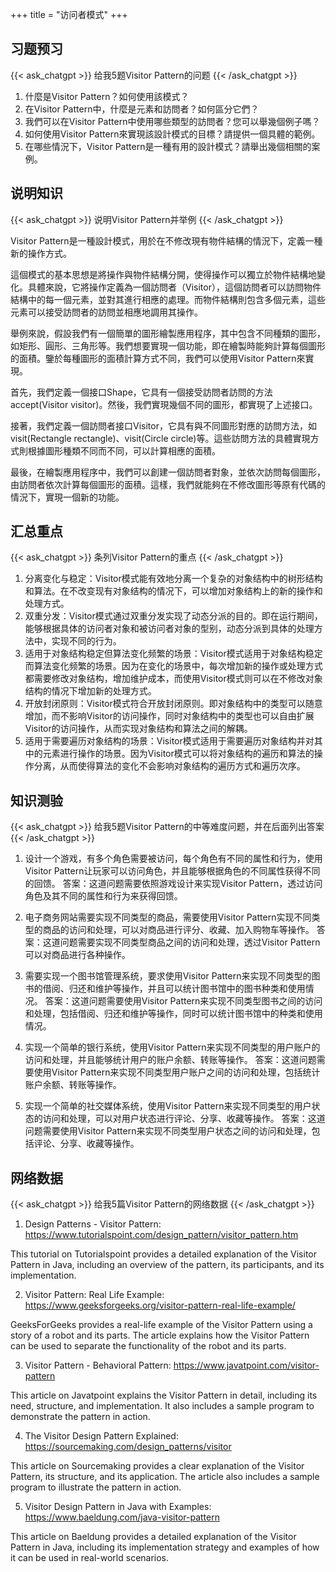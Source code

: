 +++
title = "访问者模式"
+++
## 习题预习
{{< ask_chatgpt >}}
给我5题Visitor Pattern的问题
{{< /ask_chatgpt >}}



1. 什麼是Visitor Pattern？如何使用該模式？
2. 在Visitor Pattern中，什麼是元素和訪問者？如何區分它們？
3. 我們可以在Visitor Pattern中使用哪些類型的訪問者？您可以舉幾個例子嗎？
4. 如何使用Visitor Pattern來實現該設計模式的目標？請提供一個具體的範例。
5. 在哪些情況下，Visitor Pattern是一種有用的設計模式？請舉出幾個相關的案例。   

## 说明知识
{{< ask_chatgpt >}}
说明Visitor Pattern并举例
{{< /ask_chatgpt >}}



Visitor Pattern是一種設計模式，用於在不修改現有物件結構的情況下，定義一種新的操作方式。

這個模式的基本思想是將操作與物件結構分開，使得操作可以獨立於物件結構地變化。具體來說，它將操作定義為一個訪問者（Visitor），這個訪問者可以訪問物件結構中的每一個元素，並對其進行相應的處理。而物件結構則包含多個元素，這些元素可以接受訪問者的訪問並相應地調用其操作。

舉例來說，假設我們有一個簡單的圖形繪製應用程序，其中包含不同種類的圖形，如矩形、圓形、三角形等。我們想要實現一個功能，即在繪製時能夠計算每個圖形的面積。鑒於每種圖形的面積計算方式不同，我們可以使用Visitor Pattern來實現。

首先，我們定義一個接口Shape，它具有一個接受訪問者訪問的方法accept(Visitor visitor)。然後，我們實現幾個不同的圖形，都實現了上述接口。

接著，我們定義一個訪問者接口Visitor，它具有與不同圖形對應的訪問方法，如visit(Rectangle rectangle)、visit(Circle circle)等。這些訪問方法的具體實現方式則根據圖形種類不同而不同，可以計算相應的面積。

最後，在繪製應用程序中，我們可以創建一個訪問者對象，並依次訪問每個圖形，由訪問者依次計算每個圖形的面積。這樣，我們就能夠在不修改圖形等原有代碼的情況下，實現一個新的功能。   

## 汇总重点
{{< ask_chatgpt >}}
条列Visitor Pattern的重点
{{< /ask_chatgpt >}}



1. 分离变化与稳定：Visitor模式能有效地分离一个复杂的对象结构中的树形结构和算法。在不改变现有对象结构的情况下，可以增加对象结构上的新的操作和处理方式。
2. 双重分发：Visitor模式通过双重分发实现了动态分派的目的。即在运行期间，能够根据具体的访问者对象和被访问者对象的型别，动态分派到具体的处理方法中，实现不同的行为。
3. 适用于对象结构稳定但算法变化频繁的场景：Visitor模式适用于对象结构稳定而算法变化频繁的场景。因为在变化的场景中，每次增加新的操作或处理方式都需要修改对象结构，增加维护成本，而使用Visitor模式则可以在不修改对象结构的情况下增加新的处理方式。
4. 开放封闭原则：Visitor模式符合开放封闭原则。即对象结构中的类型可以随意增加，而不影响Visitor的访问操作，同时对象结构中的类型也可以自由扩展Visitor的访问操作，从而实现对象结构和算法之间的解耦。
5. 适用于需要遍历对象结构的场景：Visitor模式适用于需要遍历对象结构并对其中的元素进行操作的场景。因为Visitor模式可以将对象结构的遍历和算法的操作分离，从而使得算法的变化不会影响对象结构的遍历方式和遍历次序。   

## 知识测验
{{< ask_chatgpt >}}
给我5题Visitor Pattern的中等难度问题，并在后面列出答案
{{< /ask_chatgpt >}}



1. 设计一个游戏，有多个角色需要被访问，每个角色有不同的属性和行为，使用Visitor Pattern让玩家可以访问角色，并且能够根据角色的不同属性获得不同的回馈。
答案：这道问题需要依照游戏设计来实现Visitor Pattern，透过访问角色及其不同的属性和行为来获得回馈。

2. 电子商务网站需要实现不同类型的商品，需要使用Visitor Pattern实现不同类型的商品的访问和处理，可以对商品进行评分、收藏、加入购物车等操作。
答案：这道问题需要实现不同类型商品之间的访问和处理，透过Visitor Pattern可以对商品进行各种操作。

3. 需要实现一个图书馆管理系统，要求使用Visitor Pattern来实现不同类型的图书的借阅、归还和维护等操作，并且可以统计图书馆中的图书种类和使用情况。
答案：这道问题需要使用Visitor Pattern来实现不同类型图书之间的访问和处理，包括借阅、归还和维护等操作，同时可以统计图书馆中的种类和使用情况。

4. 实现一个简单的银行系统，使用Visitor Pattern来实现不同类型的用户账户的访问和处理，并且能够统计用户的账户余额、转账等操作。
答案：这道问题需要使用Visitor Pattern来实现不同类型用户账户之间的访问和处理，包括统计账户余额、转账等操作。

5. 实现一个简单的社交媒体系统，使用Visitor Pattern来实现不同类型的用户状态的访问和处理，可以对用户状态进行评论、分享、收藏等操作。
答案：这道问题需要使用Visitor Pattern来实现不同类型用户状态之间的访问和处理，包括评论、分享、收藏等操作。   

## 网络数据
{{< ask_chatgpt >}}
给我5篇Visitor Pattern的网络数据
{{< /ask_chatgpt >}}



1. Design Patterns - Visitor Pattern:
https://www.tutorialspoint.com/design_pattern/visitor_pattern.htm

This tutorial on Tutorialspoint provides a detailed explanation of the Visitor Pattern in Java, including an overview of the pattern, its participants, and its implementation.

2. Visitor Pattern: Real Life Example:
https://www.geeksforgeeks.org/visitor-pattern-real-life-example/

GeeksForGeeks provides a real-life example of the Visitor Pattern using a story of a robot and its parts. The article explains how the Visitor Pattern can be used to separate the functionality of the robot and its parts.

3. Visitor Pattern - Behavioral Pattern:
https://www.javatpoint.com/visitor-pattern

This article on Javatpoint explains the Visitor Pattern in detail, including its need, structure, and implementation. It also includes a sample program to demonstrate the pattern in action.

4. The Visitor Design Pattern Explained:
https://sourcemaking.com/design_patterns/visitor

This article on Sourcemaking provides a clear explanation of the Visitor Pattern, its structure, and its application. The article also includes a sample program to illustrate the pattern in action.

5. Visitor Design Pattern in Java with Examples:
https://www.baeldung.com/java-visitor-pattern

This article on Baeldung provides a detailed explanation of the Visitor Pattern in Java, including its implementation strategy and examples of how it can be used in real-world scenarios.   

